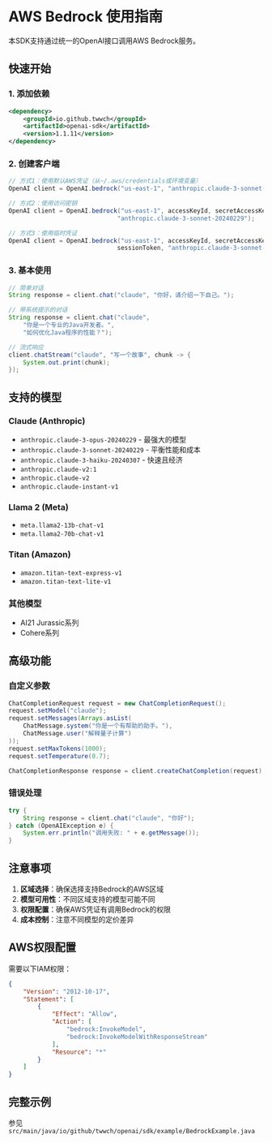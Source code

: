 # AWS Bedrock 使用指南

本SDK支持通过统一的OpenAI接口调用AWS Bedrock服务。

## 快速开始

### 1. 添加依赖

```xml
<dependency>
    <groupId>io.github.twwch</groupId>
    <artifactId>openai-sdk</artifactId>
    <version>1.1.11</version>
</dependency>
```

### 2. 创建客户端

```java
// 方式1：使用默认AWS凭证（从~/.aws/credentials或环境变量）
OpenAI client = OpenAI.bedrock("us-east-1", "anthropic.claude-3-sonnet-20240229");

// 方式2：使用访问密钥
OpenAI client = OpenAI.bedrock("us-east-1", accessKeyId, secretAccessKey, 
                              "anthropic.claude-3-sonnet-20240229");

// 方式3：使用临时凭证
OpenAI client = OpenAI.bedrock("us-east-1", accessKeyId, secretAccessKey, 
                              sessionToken, "anthropic.claude-3-sonnet-20240229");
```

### 3. 基本使用

```java
// 简单对话
String response = client.chat("claude", "你好，请介绍一下自己。");

// 带系统提示的对话
String response = client.chat("claude", 
    "你是一个专业的Java开发者。", 
    "如何优化Java程序的性能？");

// 流式响应
client.chatStream("claude", "写一个故事", chunk -> {
    System.out.print(chunk);
});
```

## 支持的模型

### Claude (Anthropic)
- `anthropic.claude-3-opus-20240229` - 最强大的模型
- `anthropic.claude-3-sonnet-20240229` - 平衡性能和成本
- `anthropic.claude-3-haiku-20240307` - 快速且经济
- `anthropic.claude-v2:1`
- `anthropic.claude-v2`
- `anthropic.claude-instant-v1`

### Llama 2 (Meta)
- `meta.llama2-13b-chat-v1`
- `meta.llama2-70b-chat-v1`

### Titan (Amazon)
- `amazon.titan-text-express-v1`
- `amazon.titan-text-lite-v1`

### 其他模型
- AI21 Jurassic系列
- Cohere系列

## 高级功能

### 自定义参数

```java
ChatCompletionRequest request = new ChatCompletionRequest();
request.setModel("claude");
request.setMessages(Arrays.asList(
    ChatMessage.system("你是一个有帮助的助手。"),
    ChatMessage.user("解释量子计算")
));
request.setMaxTokens(1000);
request.setTemperature(0.7);

ChatCompletionResponse response = client.createChatCompletion(request);
```

### 错误处理

```java
try {
    String response = client.chat("claude", "你好");
} catch (OpenAIException e) {
    System.err.println("调用失败: " + e.getMessage());
}
```

## 注意事项

1. **区域选择**：确保选择支持Bedrock的AWS区域
2. **模型可用性**：不同区域支持的模型可能不同
3. **权限配置**：确保AWS凭证有调用Bedrock的权限
4. **成本控制**：注意不同模型的定价差异

## AWS权限配置

需要以下IAM权限：

```json
{
    "Version": "2012-10-17",
    "Statement": [
        {
            "Effect": "Allow",
            "Action": [
                "bedrock:InvokeModel",
                "bedrock:InvokeModelWithResponseStream"
            ],
            "Resource": "*"
        }
    ]
}
```

## 完整示例

参见 `src/main/java/io/github/twwch/openai/sdk/example/BedrockExample.java`